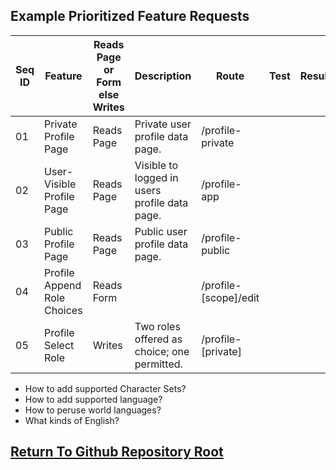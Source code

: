 ## Example Prioritized Feature Requests

| Seq ID | Feature | Reads Page or Form else Writes | Description | Route | Test | Result | Issue Link |
|---|---|---|---|---|---|---|---|
| 01 | Private Profile Page | Reads Page | Private user profile data page. | /profile-private | | | |
| 02 | User-Visible Profile Page | Reads Page | Visible to logged in users profile data page. | /profile-app |  | | |
| 03 | Public Profile Page | Reads Page | Public user profile data page. | /profile-public |  | | |
| 04 | Profile Append Role Choices | Reads Form |  | /profile-[scope]/edit |  | | |
| 05 | Profile Select Role | Writes | Two roles offered as choice; one permitted. | /profile-[private] |  | | |

- How to add supported Character Sets?
- How to add supported language?
- How to peruse world languages?
- What kinds of English?


## [Return To Github Repository Root](https://github.com/urbanspectra-nyc/polylingo/tree/rails_version_update)
